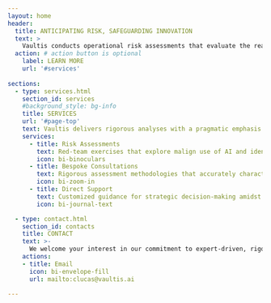 ```yaml
---
layout: home
header:
  title: ANTICIPATING RISK, SAFEGUARDING INNOVATION
  text: >
    Vaultis conducts operational risk assessments that evaluate the real-world impacts of emerging artifical intelligence capabilities. Led by renowned experts, our research is grounded in rigorous, objective scientific methods and enables safe AI development.
  action: # action button is optional
    label: LEARN MORE
    url: '#services'
    
sections:
  - type: services.html
    section_id: services
    #background_style: bg-info
    title: SERVICES
    url: '#page-top'
    text: Vaultis delivers rigorous analyses with a pragmatic emphasis on operational risks, focusing on the potential for real-world harm to enable safe AI development. Our balanced approach avoids costly misjudgments, identifies actual hazards, and provides developers with strategic insights for responsible deployment.
    services:
      - title: Risk Assessments
        text: Red-team exercises that explore malign use of AI and identify operationally plausible threat vectors
        icon: bi-binoculars
      - title: Bespoke Consultations
        text: Rigorous assessment methodologies that accurately characterize the risk environment
        icon: bi-zoom-in
      - title: Direct Support
        text: Customized guidance for strategic decision-making amidst the prevailing academic and policy discourse
        icon: bi-journal-text

  - type: contact.html
    section_id: contacts
    title: CONTACT
    text: >-
      We welcome your interest in our commitment to expert-driven, rigorous AI safety and development
    actions:
    - title: Email
      icon: bi-envelope-fill
      url: mailto:clucas@vaultis.ai

---
```

